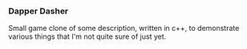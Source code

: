 ### Dapper Dasher

Small game clone of some description, written in c++, to demonstrate various things that I'm not quite sure of just yet.